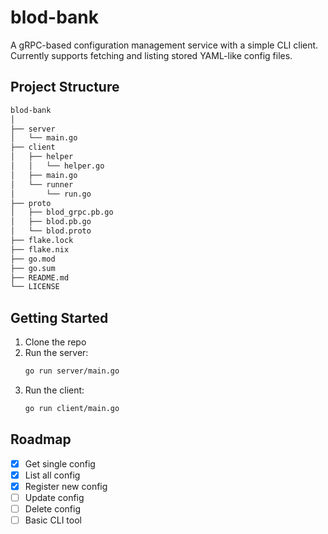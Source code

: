 # blod-bank

A gRPC-based configuration management service with a simple CLI client.  
Currently supports fetching and listing stored YAML-like config files.

## Project Structure

```sh
blod-bank
│
├── server
│   └── main.go
├── client
│   ├── helper
│   │   └── helper.go
│   ├── main.go
│   └── runner
│       └── run.go
├── proto
│   ├── blod_grpc.pb.go
│   ├── blod.pb.go
│   └── blod.proto
├── flake.lock
├── flake.nix
├── go.mod
├── go.sum
├── README.md
└── LICENSE
```

## Getting Started

1. Clone the repo
2. Run the server:
   ```sh
   go run server/main.go
   ```
3. Run the client:
   ```sh
   go run client/main.go
   ```

## Roadmap

- [x] Get single config
- [x] List all config
- [x] Register new config
- [ ] Update config
- [ ] Delete config
- [ ] Basic CLI tool
